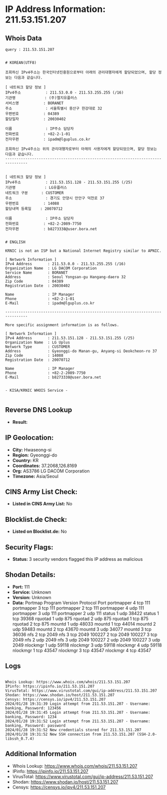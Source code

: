 # IP Address Information: 211.53.151.207

## Whois Data
```
query : 211.53.151.207


# KOREAN(UTF8)

조회하신 IPv4주소는 한국인터넷진흥원으로부터 아래의 관리대행자에게 할당되었으며, 할당 정보는 다음과 같습니다.

[ 네트워크 할당 정보 ]
IPv4주소           : 211.53.0.0 - 211.53.255.255 (/16)
기관명             : (주)엘지유플러스
서비스명           : BORANET
주소               : 서울특별시 용산구 한강대로 32
우편번호           : 04389
할당일자           : 20030402

이름               : IP주소 담당자
전화번호           : +82-2-1-01
전자우편           : ipadm@lguplus.co.kr

조회하신 IPv4주소는 위의 관리대행자로부터 아래의 사용자에게 할당되었으며, 할당 정보는 다음과 같습니다.
--------------------------------------------------------------------------------


[ 네트워크 할당 정보 ]
IPv4주소           : 211.53.151.128 - 211.53.151.255 (/25)
기관명             : LG유플러스
네트워크 구분      : CUSTOMER
주소               : 경기도 안양시 만안구 덕천로 37
우편번호           : 14088
할당내역 등록일    : 20070712

이름               : IP주소 담당자
전화번호           : +82-2-2089-7750
전자우편           : b8273338@user.bora.net


# ENGLISH

KRNIC is not an ISP but a National Internet Registry similar to APNIC.

[ Network Information ]
IPv4 Address       : 211.53.0.0 - 211.53.255.255 (/16)
Organization Name  : LG DACOM Corporation
Service Name       : BORANET
Address            : Seoul Yongsan-gu Hangang-daero 32
Zip Code           : 04389
Registration Date  : 20030402

Name               : IP Manager
Phone              : +82-2-1-01
E-Mail             : ipadm@lguplus.co.kr

--------------------------------------------------------------------------------

More specific assignment information is as follows.

[ Network Information ]
IPv4 Address       : 211.53.151.128 - 211.53.151.255 (/25)
Organization Name  : LG Uplus
Network Type       : CUSTOMER
Address            : Gyeonggi-do Manan-gu, Anyang-si Deokcheon-ro 37
Zip Code           : 14088
Registration Date  : 20070712

Name               : IP Manager
Phone              : +82-2-2089-7750
E-Mail             : b8273338@user.bora.net


- KISA/KRNIC WHOIS Service -


```
## Reverse DNS Lookup
- **Result:** 

## IP Geolocation:
- **City:** Hwaseong-si
- **Region:** Gyeonggi-do
- **Country:** KR
- **Coordinates:** 37.2068,126.8169
- **Org:** AS3786 LG DACOM Corporation
- **Timezone:** Asia/Seoul

## CINS Army List Check:
- **Listed in CINS Army List:** 
No

## Blocklist.de Check:
- **Listed on Blocklist.de:** 
No

## Security Flags:
- **Status:** 3 security vendors flagged this IP address as malicious

## Shodan Details:
- **Port:** 111
- **Service:** Unknown
- **Version:** Unknown
- **Data:** Portmap
Program	Version	Protocol	Port
portmapper	4	tcp	111
portmapper	3	tcp	111
portmapper	2	tcp	111
portmapper	4	udp	111
portmapper	3	udp	111
portmapper	2	udp	111
status	1	udp	38422
status	1	tcp	39368
rquotad	1	udp	875
rquotad	2	udp	875
rquotad	1	tcp	875
rquotad	2	tcp	875
mountd	1	udp	48033
mountd	1	tcp	44014
mountd	2	udp	59483
mountd	2	tcp	43670
mountd	3	udp	34077
mountd	3	tcp	36036
nfs	2	tcp	2049
nfs	3	tcp	2049
100227	2	tcp	2049
100227	3	tcp	2049
nfs	2	udp	2049
nfs	3	udp	2049
100227	2	udp	2049
100227	3	udp	2049
nlockmgr	1	udp	59118
nlockmgr	3	udp	59118
nlockmgr	4	udp	59118
nlockmgr	1	tcp	43547
nlockmgr	3	tcp	43547
nlockmgr	4	tcp	43547


## Logs
```

Whois Lookup: https://www.whois.com/whois/211.53.151.207
IPinfo: https://ipinfo.io/211.53.151.207
VirusTotal: https://www.virustotal.com/gui/ip-address/211.53.151.207
Shodan: https://www.shodan.io/host/211.53.151.207
Censys: https://censys.io/ipv4/211.53.151.207
2024/01/28 19:31:39 Login attempt from 211.53.151.207 - Username: banking, Password: 123456
2024/01/28 19:31:45 Login attempt from 211.53.151.207 - Username: banking, Password: 1234
2024/01/28 19:31:52 Login attempt from 211.53.151.207 - Username: banking, Password: password
2024/01/28 19:31:52 New credentials stored for 211.53.151.207
2024/01/28 19:31:52 New SSH connection from 211.53.151.207 (SSH-2.0-libssh_0.7.4)

```
## Additional Information
- Whois Lookup: https://www.whois.com/whois/211.53.151.207
- IPinfo: https://ipinfo.io/211.53.151.207
- VirusTotal: https://www.virustotal.com/gui/ip-address/211.53.151.207
- Shodan: https://www.shodan.io/host/211.53.151.207
- Censys: https://censys.io/ipv4/211.53.151.207

